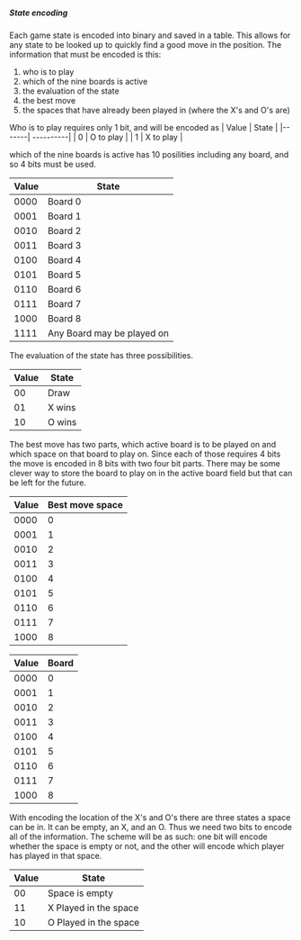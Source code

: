 



##### State encoding
Each game state is encoded into binary and saved in a table. This allows for any state to be looked up to quickly find a good move in the position. The information that must be encoded is this:

1. who is to play
2. which of the nine boards is active
3. the evaluation of the state
4. the best move
5. the spaces that have already been played in (where the X's and O's are)

Who is to play requires only 1 bit, and will be encoded as 
| Value |   State   |
|-------| ----------|
| 0     | O to play |
| 1     | X to play |

which of the nine boards is active has 10 posilities including any board, and so 4 bits must be used. 

| Value |  State  |
|-------| --------|
| 0000  | Board 0 |
| 0001  | Board 1 |
| 0010  | Board 2 |
| 0011  | Board 3 |
| 0100  | Board 4 |
| 0101  | Board 5 |
| 0110  | Board 6 |
| 0111  | Board 7 |
| 1000  | Board 8 |
| 1111  | Any Board may be played on |

The evaluation of the state has three possibilities.

| Value |  State  |
|-------| --------|
| 00    | Draw    | 
| 01    | X wins  |
| 10    | O wins  |

The best move has two parts, which active board is to be played on and which space on that board to play on. Since each of those requires 4 bits the move is encoded in 8 bits with two four bit parts. There may be some clever way to store the board to play on in the active board field but that can be left for the future.

| Value |  Best move space  |
|-------| --------|
| 0000  | 0  | 
| 0001  | 1  |
| 0010  | 2  |
| 0011  | 3  | 
| 0100  | 4  |
| 0101  | 5  |
| 0110  | 6  | 
| 0111  | 7  |
| 1000  | 8  |

| Value |  Board  |
|-------| --------|
| 0000  | 0  | 
| 0001  | 1  |
| 0010  | 2  |
| 0011  | 3  | 
| 0100  | 4  |
| 0101  | 5  |
| 0110  | 6  | 
| 0111  | 7  |
| 1000  | 8  |

With encoding the location of the X's and O's there are three states a space can be in. It can be empty, an X, and an O. Thus we need two bits to encode all of the information. The scheme will be as such: one bit will encode whether the space is empty or not, and the other will encode which player has played in that space.

| Value |  State  |
|-------| --------|
| 00    | Space is empty    | 
| 11    | X Played in the space  |
| 10    | O Played in the space  |